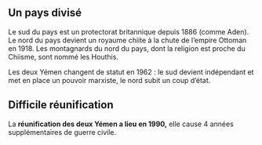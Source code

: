 ## Un pays divisé

Le sud du pays est un protectorat britannique depuis 1886 (comme Aden). Le nord du pays devient un royaume chiite à la chute de l’empire Ottoman en 1918. Les montagnards du nord du pays, dont la religion est proche du Chiisme, sont nommé les Houthis.

Les deux Yémen changent de statut en 1962 : le sud devient indépendant et met en place un pouvoir marxiste, le nord subit un coup d’état.

## Difficile réunification

La **réunification des deux Yémen a lieu en 1990,** elle cause 4 années supplémentaires de guerre civile.